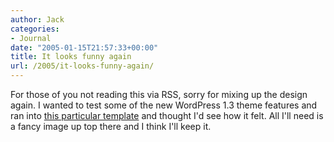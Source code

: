 ```yaml
---
author: Jack
categories:
- Journal
date: "2005-01-15T21:57:33+00:00"
title: It looks funny again
url: /2005/it-looks-funny-again/
---
```


For those of you not reading this via RSS, sorry for mixing up the design again. I wanted to test some of the new WordPress 1.3 theme features and ran into [this particular template][1] and thought I'd see how it felt. All I'll need is a fancy image up top there and I think I'll keep it.

 [1]: http://binarybonsai.com/kubrick/